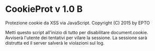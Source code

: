 # CookieProt v 1.0 B

Protezione cookie da XSS via JavaScript.
Copyright (C) 2015 by EPTO

Metti questo script all'inizio di tutto per disabilitare 
document.cookie.
Avviserà l'utente dei tentativi per vilare la sessione.
La sessione sarà distrutta ed il server salverà le violazioni sul log.
